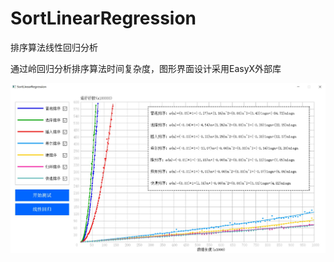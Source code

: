 # SortLinearRegression
排序算法线性回归分析

通过岭回归分析排序算法时间复杂度，图形界面设计采用EasyX外部库

![preview](https://raw.githubusercontent.com/WongAo/SortLinearRegression/master/image/preview.jpg?token=AOCROHZGG3NWQM3SHFRCZYS6DHE6S)
